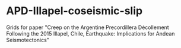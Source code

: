# APD-Illapel-coseismic-slip
Grids for paper "Creep on the Argentine Precordillera Décollement Following the 2015 Illapel, Chile, Earthquake: Implications for Andean Seismotectonics"
